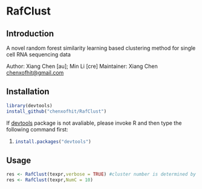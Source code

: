 # RafClust

## Introduction

A novel random forest  similarity learning based clustering method for single cell RNA sequencing data

Author: Xiang Chen [au]; Min Li [cre]
Maintainer: Xiang Chen <chenxofhit@gmail.com>

## Installation

```R
library(devtools)
install_github("chenxofhit/RafClust")
```

If [devtools](https://github.com/hadley/devtools) package is not avaliable, please invoke R and then type the following command first: 

1. ```R
   install.packages("devtools")
   ```

## Usage

```R
res <- RafClust(texpr,verbose = TRUE) #cluster number is determined by the program
res <- RafClust(texpr,NumC = 10)
```
